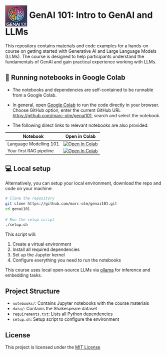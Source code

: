 #  <img src="docs/images/genai101-logo.png" alt="GenAI 101 Logo" width="70" align="center"/> GenAI 101: Intro to GenAI and LLMs

This repository contains materials and code examples for a hands-on course on getting started with Generative AI and Large Language Models (LLMs). The course is designed to help participants understand the fundamentals of GenAI and gain practical experience working with LLMs.

## 📒 Running notebooks in Google Colab 

- The notebooks and dependencies are self-contained to be runnable from a Google Colab. 
- In general, open [Google Colab](https://colab.research.google.com/) to run the code directly in your browser. Choose GitHub option, enter the current GitHub URL https://github.com/marc-olm/genai101, search and select the notebook. 

- The following direct links to relevant notebooks are also provided: 

| Notebook | Open in Colab |
|----------|----------------|
| Language Modelling 101 | [![Open In Colab](https://colab.research.google.com/assets/colab-badge.svg)](https://colab.research.google.com/github/marc-olm/genai101/blob/main/notebooks/tokenization_and_embeddings.ipynb) |
| Your first RAG pipeline | [![Open In Colab](https://colab.research.google.com/assets/colab-badge.svg)](https://colab.research.google.com/github/marc-olm/genai101/blob/main/notebooks/rag_playground.ipynb) |


## 💻 Local setup

Alternatively, you can setup your local environment, download the repo and code on your machine:

```bash
# Clone the repository
git clone https://github.com/marc-olm/genai101.git
cd genai101

# Run the setup script
./setup.sh
```

This script will:
1. Create a virtual environment
2. Install all required dependencies
3. Set up the Jupyter kernel
4. Configure everything you need to run the notebooks

This course uses local open-source LLMs via [ollama](https://ollama.com/) for inference and embedding tasks.

## Project Structure

- `notebooks/`: Contains Jupyter notebooks with the course materials
- `data/`: Contains the Shakespeare dataset
- `requirements.txt`: Lists all Python dependencies
- `setup.sh`: Setup script to configure the environment

## License

This project is licensed under the [MIT License](license)